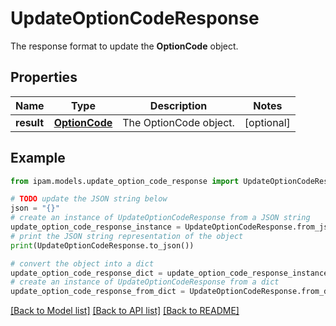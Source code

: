 # UpdateOptionCodeResponse

The response format to update the __OptionCode__ object.

## Properties

Name | Type | Description | Notes
------------ | ------------- | ------------- | -------------
**result** | [**OptionCode**](OptionCode.md) | The OptionCode object. | [optional] 

## Example

```python
from ipam.models.update_option_code_response import UpdateOptionCodeResponse

# TODO update the JSON string below
json = "{}"
# create an instance of UpdateOptionCodeResponse from a JSON string
update_option_code_response_instance = UpdateOptionCodeResponse.from_json(json)
# print the JSON string representation of the object
print(UpdateOptionCodeResponse.to_json())

# convert the object into a dict
update_option_code_response_dict = update_option_code_response_instance.to_dict()
# create an instance of UpdateOptionCodeResponse from a dict
update_option_code_response_from_dict = UpdateOptionCodeResponse.from_dict(update_option_code_response_dict)
```
[[Back to Model list]](../README.md#documentation-for-models) [[Back to API list]](../README.md#documentation-for-api-endpoints) [[Back to README]](../README.md)


